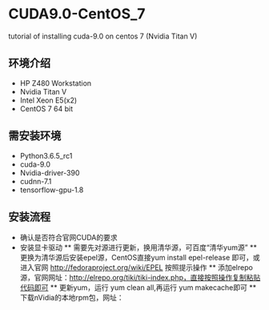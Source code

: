# CUDA9.0-CentOS_7
tutorial of installing cuda-9.0 on centos 7 (Nvidia Titan V)
## 环境介绍
* HP Z480 Workstation
* Nvidia Titan V
* Intel Xeon E5(x2)
* CentOS 7 64 bit
## 需安装环境
* Python3.6.5_rc1
* cuda-9.0
* Nvidia-driver-390
* cudnn-7.1
* tensorflow-gpu-1.8
## 安装流程
* 确认是否符合官网CUDA的要求
* 安装显卡驱动
** 需要先对源进行更新，换用清华源，可百度“清华yum源”
** 更换为清华源后安装epel源，CentOS直接yum install epel-release 即可，或进入官网  http://fedoraproject.org/wiki/EPEL 按照提示操作
** 添加elrepo源，官网网址：http://elrepo.org/tiki/tiki-index.php，直接按照操作复制粘贴代码即可
** 更新yum，运行 yum clean all,再运行 yum makecache即可
** 下载nVidia的本地rpm包，网址：
